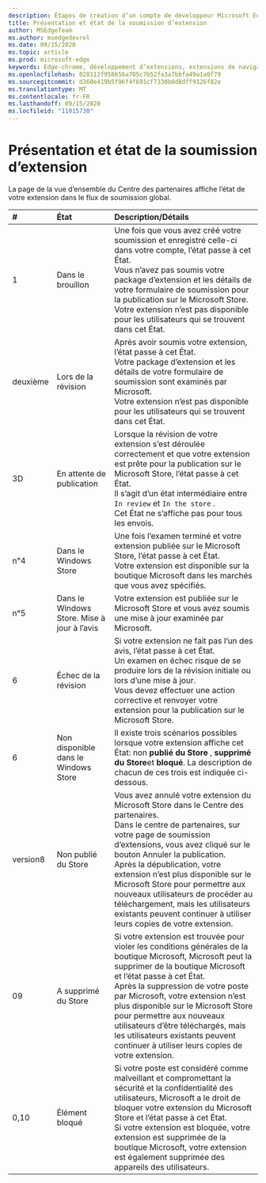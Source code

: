 ```yaml
---
description: Étapes de création d’un compte de développeur Microsoft Edge addons dans le centre de partenariat.
title: Présentation et état de la soumission d’extension
author: MSEdgeTeam
ms.author: msedgedevrel
ms.date: 09/15/2020
ms.topic: article
ms.prod: microsoft-edge
keywords: Edge-chrome, développement d’extensions, extensions de navigateur, compléments, Centre des partenaires, développeur
ms.openlocfilehash: 028112f958656a705c7b52fa3a7bbfa49a1a0f79
ms.sourcegitcommit: d360e419b5f96f4f691cf7330b0d8dff9126f82e
ms.translationtype: MT
ms.contentlocale: fr-FR
ms.lasthandoff: 09/15/2020
ms.locfileid: "11015730"
---
```

# Présentation et état de la soumission d’extension  

La page de la vue d’ensemble du Centre des partenaires affiche l’état de votre extension dans le flux de soumission global.  

| # |  État |  Description/Détails |  
|:--- |:--- |:--- |  
| 1 |  Dans le brouillon |  Une fois que vous avez créé votre soumission et enregistré celle-ci dans votre compte, l’état passe à cet État.  <br />  Vous n’avez pas soumis votre package d’extension et les détails de votre formulaire de soumission pour la publication sur le Microsoft Store.  <br />  Votre extension n’est pas disponible pour les utilisateurs qui se trouvent dans cet État.  |  
| deuxième|  Lors de la révision |  Après avoir soumis votre extension, l’état passe à cet État.  <br />  Votre package d’extension et les détails de votre formulaire de soumission sont examinés par Microsoft.  <br />  Votre extension n’est pas disponible pour les utilisateurs qui se trouvent dans cet État.  |  
| 3D|  En attente de publication |  Lorsque la révision de votre extension s’est déroulée correctement et que votre extension est prête pour la publication sur le Microsoft Store, l’état passe à cet État.  <br />  Il s’agit d’un état intermédiaire entre `In review` et `In the store` .  <br />  Cet État ne s’affiche pas pour tous les envois.  |  
| n°4|  Dans le Windows Store |  Une fois l’examen terminé et votre extension publiée sur le Microsoft Store, l’état passe à cet État.  <br />  Votre extension est disponible sur la boutique Microsoft dans les marchés que vous avez spécifiés.  |  
| n°5 |  Dans le Windows Store.  Mise à jour à l’avis |  Votre extension est publiée sur le Microsoft Store et vous avez soumis une mise à jour examinée par Microsoft.  |  
| 6 |  Échec de la révision |  Si votre extension ne fait pas l’un des avis, l’état passe à cet État.  <br />  Un examen en échec risque de se produire lors de la révision initiale ou lors d’une mise à jour.  <br />  Vous devez effectuer une action corrective et renvoyer votre extension pour la publication sur le Microsoft Store.  |  
| 6 |  Non disponible dans le Windows Store |  Il existe trois scénarios possibles lorsque votre extension affiche cet État: non  **publié du Store** , **supprimé du Store**et **bloqué**.  La description de chacun de ces trois est indiquée ci-dessous.  |  
| version8 |  Non publié du Store |  Vous avez annulé votre extension du Microsoft Store dans le Centre des partenaires.  <br />  Dans le centre de partenaires, sur votre page de soumission d’extensions, vous avez cliqué sur le bouton Annuler la publication.  <br />  Après la dépublication, votre extension n’est plus disponible sur le Microsoft Store pour permettre aux nouveaux utilisateurs de procéder au téléchargement, mais les utilisateurs existants peuvent continuer à utiliser leurs copies de votre extension.  |  
| 09 |  A supprimé du Store |  Si votre extension est trouvée pour violer les conditions générales de la boutique Microsoft, Microsoft peut la supprimer de la boutique Microsoft et l’état passe à cet État.  <br />  Après la suppression de votre poste par Microsoft, votre extension n’est plus disponible sur le Microsoft Store pour permettre aux nouveaux utilisateurs d’être téléchargés, mais les utilisateurs existants peuvent continuer à utiliser leurs copies de votre extension.  |  
| 0,10 |  Élément bloqué |  Si votre poste est considéré comme malveillant et compromettant la sécurité et la confidentialité des utilisateurs, Microsoft a le droit de bloquer votre extension du Microsoft Store et l’état passe à cet État.  <br />  Si votre extension est bloquée, votre extension est supprimée de la boutique Microsoft, votre extension est également supprimée des appareils des utilisateurs.  |  
